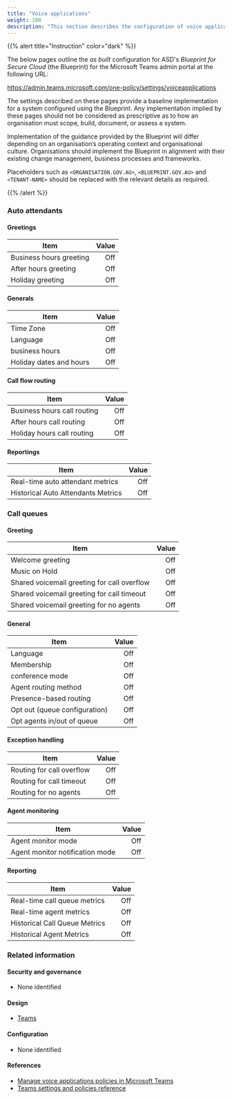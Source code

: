 ```yaml
---
title: "Voice applications"
weight: 100
description: "This section describes the configuration of voice application settings within Microsoft Teams associated with systems built according to guidance in ASD's Blueprint for Secure Cloud."
---
```


{{% alert title="Instruction" color="dark" %}}

The below pages outline the _as built_ configuration for ASD's _Blueprint for Secure Cloud_ (the Blueprint) for the Microsoft Teams admin portal at the following URL:

<https://admin.teams.microsoft.com/one-policy/settings/voiceapplications>

The settings described on these pages provide a baseline implementation for a system configured using the Blueprint. Any implementation implied by these pages should not be considered as prescriptive as to how an organisation must scope, build, document, or assess a system.

Implementation of the guidance provided by the Blueprint will differ depending on an organisation’s operating context and organisational culture. Organisations should implement the Blueprint in alignment with their existing change management, business processes and frameworks.

Placeholders such as `<ORGANISATION.GOV.AU>`, `<BLUEPRINT.GOV.AU>` and `<TENANT-NAME>` should be replaced with the relevant details as required.

{{% /alert %}}

### Auto attendants

#### Greetings

| Item                    | Value |
| ----------------------- | ----: |
| Business hours greeting |   Off |
| After hours greeting    |   Off |
| Holiday greeting        |   Off |

#### Generals

| Item                    | Value |
| ----------------------- | ----: |
| Time Zone               |   Off |
| Language                |   Off |
| business hours          |   Off |
| Holiday dates and hours |   Off |

#### Call flow routing

| Item                        | Value |
| --------------------------- | ----: |
| Business hours call routing |   Off |
| After hours call routing    |   Off |
| Holiday hours call routing  |   Off |

#### Reportings

| Item                               | Value |
| ---------------------------------- | ----: |
| Real-time auto attendant metrics   |   Off |
| Historical Auto Attendants Metrics |   Off |

### Call queues

#### Greeting

| Item                                        | Value |
| ------------------------------------------- | ----: |
| Welcome greeting                            |   Off |
| Music on Hold                               |   Off |
| Shared voicemail greeting for call overflow |   Off |
| Shared voicemail greeting for call timeout  |   Off |
| Shared voicemail greeting for no agents     |   Off |

#### General

| Item                          | Value |
| ----------------------------- | ----: |
| Language                      |   Off |
| Membership                    |   Off |
| conference mode               |   Off |
| Agent routing method          |   Off |
| Presence-based routing        |   Off |
| Opt out (queue configuration) |   Off |
| Opt agents in/out of queue    |   Off |

#### Exception handling

| Item                      | Value |
| ------------------------- | ----: |
| Routing for call overflow |   Off |
| Routing for call timeout  |   Off |
| Routing for no agents     |   Off |

#### Agent monitoring

| Item                            | Value |
| ------------------------------- | ----: |
| Agent monitor mode              |   Off |
| Agent monitor notification mode |   Off |

#### Reporting

| Item                          | Value |
| ----------------------------- | ----: |
| Real-time call queue metrics  |   Off |
| Real-time agent metrics       |   Off |
| Historical Call Queue Metrics |   Off |
| Historical Agent Metrics      |   Off |

### Related information

#### Security and governance

- None identified

#### Design

- [Teams](/design/shared-services/teams)

#### Configuration

- None identified

#### References

- [Manage voice applications policies in Microsoft Teams](https://learn.microsoft.com/en-au/microsoftteams/manage-voice-applications-policies)
- [Teams settings and policies reference](https://learn.microsoft.com/en-au/microsoftteams/settings-policies-reference)
